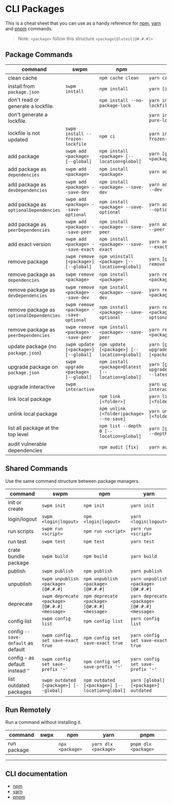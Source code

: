 # CLI Packages

This is a cheat sheet that you can use as a handy reference for [npm](https://www.npmjs.com/), [yarn](https://yarnpkg.com/) and [pnpm](https://pnpm.io/) commands.

> Note: `<package>` follow this structure `<package[@latest|@#.#.#]>`

## Package Commands

| command                                     | swpm                                    | npm                                                 | yarn                                            | pnpm                                            |
| ------------------------------------------- | --------------------------------------- | --------------------------------------------------- | ----------------------------------------------- | ----------------------------------------------- |
| clean cache                                 |                                         | `npm cache clean`                                   | `yarn cache clean`                              |                                                 |
| install from `package.json`                 | `swpm install`                          | `npm install`                                       | `yarn [install]`                                | `pnpm install`                                  |
| don't read or generate a lockfile.          |                                         | `npm install --no-package-lock`                     | `yarn install --no-lockfile`                    |                                                 |
| don't generate a lockfile.                  |                                         |                                                     | `yarn install --pure-lockfile`                  |                                                 |
| lockfile is not updated                     | `swpm install --frozen-lockfile`        | `npm ci`                                            | `yarn install --frozen-lockfile`                | `pnpm install --frozen-lockfile`                |
| add package                                 | `swpm add <package> [--global]`         | `npm install <package> [--location=global]`         | `yarn [global] add <package>`                   | `pnpm add <package> [--global]`                 |
| add package as `dependencies`               | `swpm add <package>`                    | `npm install <package>`                             | `yarn add <package>`                            | `pnpm add <package>`                            |
| add package as `devDependencies`            | `swpm add <package> --save-dev`         | `npm install <package> --save-dev`                  | `yarn add <package> --dev`                      | `pnpm add <package> --save-dev`                 |
| add package as `optionalDependencies`       | `swpm add <package> --save-optional`    | `npm install <package> --save-optional`             | `yarn add <package> --optional`                 | `pnpm add <package> --save-optional`            |
| add package as `peerDependencies`           | `swpm add <package> --save-peer`        | `npm install <package> --save-peer`                 | `yarn add <package> --peer`                     | `pnpm add <package> --save-peer`                |
| add exact version                           | `swpm add <package> --save-exact`       | `npm install <package> --save-exact`                | `yarn add <package> --exact`                    | `pnpm add <package> --save-exact`               |
| remove package                              | `swpm remove [<package>] [--global]`    | `npm uninstall <package> [--location=global]`       | `yarn [global] remove <package>`                | `pnpm uninstall <package> [--global]`           |
| remove package as `dependencies`            | `swpm remove <package>`                 | `npm install <package>`                             | `yarn remove <package>`                         | `pnpm remove <package>`                         |
| remove package as `devDependencies`         | `swpm remove <package> --save-dev`      | `npm install <package> --save-dev`                  | `yarn remove <package> --dev`                   | `pnpm remove <package> --save-dev`              |
| remove package as `optionalDependencies`    | `swpm remove <package> --save-optional` | `npm install <package> --save-optional`             | `yarn remove <package> --optional`              | `pnpm remove <package> --save-optional`         |
| remove package as `peerDependencies`        | `swpm remove <package> --save-peer`     | `npm install <package> --save-peer`                 | `yarn remove <package> --peer`                  | `pnpm remove <package> --save-peer`             |
| update package (no `package.json`)          | `swpm update [<package>] [--global]`    | `npm update [<package>] [--location=global]`        | `yarn [global] upgrade [<package>]`             | `pnpm update [<package>] [--global]`            |
| upgrade package on `package.json`           | `swpm upgrade <package> [--global]`     | `npm install <package>@latest [--location=global]`  | `yarn [global] upgrade <package> --latest`      | `pnpm update <package> --latest [--global]`     |
| upgrade interactive                         | `swpm interactive`                      |                                                     | `yarn upgrade-interactive`                      | `pnpm update --interactive`                     |
| link local package                          |                                         | `npm link [<folder>]`                               | `yarn link [<folder>]`                          | `pnpm link [<folder>]`                          |
| unlink local package                        |                                         | `npm unlink [<folder\|package> --no-save]`          | `yarn unlink [<folder\|package>]`               | `pnpm unlink [<folder\|package>]`               |
| list all package at the top level           |                                         | `npm list --depth 0 [--location=global]`            | `yarn [global] list --depth 0`                  | `pnpm list --depth 0 [--global]`                |
| audit vulnerable dependencies               |                                         | `npm audit [fix]`                                   | `yarn audit`                                    | `pnpm audit [--fix]`                            |

## Shared Commands

Use the same command structure between package managers.

| command                                | swpm                                         | npm                                            | yarn                                            | pnpm                                            |
| -------------------------------------- | -------------------------------------------- | ---------------------------------------------- | ----------------------------------------------- | ----------------------------------------------- |
| init or create                         | `swpm init`                                  | `npm init`                                     | `yarn init`                                     | `pnpm init`                                     |
| login/logout                           | `swpm <login\|logout>`                       | `npm <login\|logout>`                          | `yarn <login\|logout>`                          | `pnpm <login\|logout>`                          |
| run scripts                            | `swpm run <script>`                          | `npm run <script>`                             | `yarn run <script>`                             | `pnpm [run] <script>`                           |
| run test                               | `swpm test`                                  | `npm test`                                     | `yarn test`                                     | `pnpm test`                                     |
| crate bundle package                   | `swpm build`                                 | `npm build`                                    | `yarn build`                                    | `pnpm build`                                    |
| publish                                | `swpm publish`                               | `npm publish`                                  | `yarn publish`                                  | `pnpm publish`                                  |
| unpublish                              | `swpm unpublish <package>[@#.#.#]`           | `npm unpublish <package>[@#.#.#]`              | `yarn unpublish <package>[@#.#.#]`              | `pnpm unpublish <package>[@#.#.#]`              |
| deprecate                              | `swpm deprecate <package>[@#.#.#] <message>` | `npm deprecate <package>[@#.#.#] <message>`    | `yarn deprecate <package>[@#.#.#] <message>`    | `pnpm deprecate <package>[@#.#.#] <message>`    |
| config list                            | `swpm config list`                           | `npm config list`                              | `yarn config list`                              | `pnpm config list`                              |
| config `--save-default` as default     | `swpm config set save-exact true`            | `npm config set save-exact true`               | `yarn config set save-exact true`               | `pnpm config set save-exact true`               |
| config `~` as default instead `^`      | `swpm config set save-prefix '~'`            | `npm config set save-prefix '~'`               | `yarn config set save-prefix '~'`               | `pnpm config set save-prefix '~'`               |
| list outdated packages                 | `swpm outdated [<package>] [--global]`       | `npm outdated [<package>] [--location=global]` | `yarn [global] [<package>] outdated`            | `pnpm outdated [<package>] [--global]`          |

## Run Remotely

Run a command without installing it.

| command                                | swpx | npm                                          | yarn                                            | pnpm                                            |
| -------------------------------------- | ---- | -------------------------------------------- | ----------------------------------------------- | ----------------------------------------------- |
| run package                            |      | `npx <package>`                              | `yarn dlx <package>`                            | `pnpm dlx <package>`                            |

---

## CLI documentation

- [npm](https://docs.npmjs.com/cli/v8/commands)
- [yarn](https://classic.yarnpkg.com/en/docs/cli/)
- [pnpm](https://pnpm.io/cli/install)
